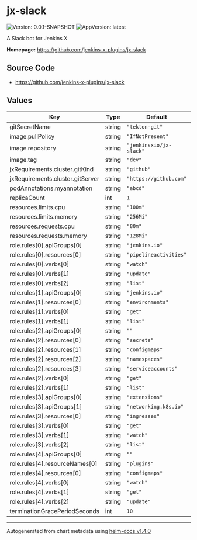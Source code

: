 # jx-slack

![Version: 0.0.1-SNAPSHOT](https://img.shields.io/badge/Version-0.0.1--SNAPSHOT-informational?style=flat-square) ![AppVersion: latest](https://img.shields.io/badge/AppVersion-latest-informational?style=flat-square)

A Slack bot for Jenkins X

**Homepage:** <https://github.com/jenkins-x-plugins/jx-slack>

## Source Code

* <https://github.com/jenkins-x-plugins/jx-slack>

## Values

| Key | Type | Default | Description |
|-----|------|---------|-------------|
| gitSecretName | string | `"tekton-git"` |  |
| image.pullPolicy | string | `"IfNotPresent"` |  |
| image.repository | string | `"jenkinsxio/jx-slack"` |  |
| image.tag | string | `"dev"` |  |
| jxRequirements.cluster.gitKind | string | `"github"` |  |
| jxRequirements.cluster.gitServer | string | `"https://github.com"` |  |
| podAnnotations.myannotation | string | `"abcd"` |  |
| replicaCount | int | `1` |  |
| resources.limits.cpu | string | `"100m"` |  |
| resources.limits.memory | string | `"256Mi"` |  |
| resources.requests.cpu | string | `"80m"` |  |
| resources.requests.memory | string | `"128Mi"` |  |
| role.rules[0].apiGroups[0] | string | `"jenkins.io"` |  |
| role.rules[0].resources[0] | string | `"pipelineactivities"` |  |
| role.rules[0].verbs[0] | string | `"watch"` |  |
| role.rules[0].verbs[1] | string | `"update"` |  |
| role.rules[0].verbs[2] | string | `"list"` |  |
| role.rules[1].apiGroups[0] | string | `"jenkins.io"` |  |
| role.rules[1].resources[0] | string | `"environments"` |  |
| role.rules[1].verbs[0] | string | `"get"` |  |
| role.rules[1].verbs[1] | string | `"list"` |  |
| role.rules[2].apiGroups[0] | string | `""` |  |
| role.rules[2].resources[0] | string | `"secrets"` |  |
| role.rules[2].resources[1] | string | `"configmaps"` |  |
| role.rules[2].resources[2] | string | `"namespaces"` |  |
| role.rules[2].resources[3] | string | `"serviceaccounts"` |  |
| role.rules[2].verbs[0] | string | `"get"` |  |
| role.rules[2].verbs[1] | string | `"list"` |  |
| role.rules[3].apiGroups[0] | string | `"extensions"` |  |
| role.rules[3].apiGroups[1] | string | `"networking.k8s.io"` |  |
| role.rules[3].resources[0] | string | `"ingresses"` |  |
| role.rules[3].verbs[0] | string | `"get"` |  |
| role.rules[3].verbs[1] | string | `"watch"` |  |
| role.rules[3].verbs[2] | string | `"list"` |  |
| role.rules[4].apiGroups[0] | string | `""` |  |
| role.rules[4].resourceNames[0] | string | `"plugins"` |  |
| role.rules[4].resources[0] | string | `"configmaps"` |  |
| role.rules[4].verbs[0] | string | `"watch"` |  |
| role.rules[4].verbs[1] | string | `"get"` |  |
| role.rules[4].verbs[2] | string | `"update"` |  |
| terminationGracePeriodSeconds | int | `10` |  |

----------------------------------------------
Autogenerated from chart metadata using [helm-docs v1.4.0](https://github.com/norwoodj/helm-docs/releases/v1.4.0)
